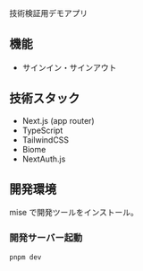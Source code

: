 技術検証用デモアプリ

## 機能

- サインイン・サインアウト

## 技術スタック

- Next.js (app router)
- TypeScript
- TailwindCSS
- Biome
- NextAuth.js

## 開発環境

mise で開発ツールをインストール。

### 開発サーバー起動

```bash
pnpm dev
```
